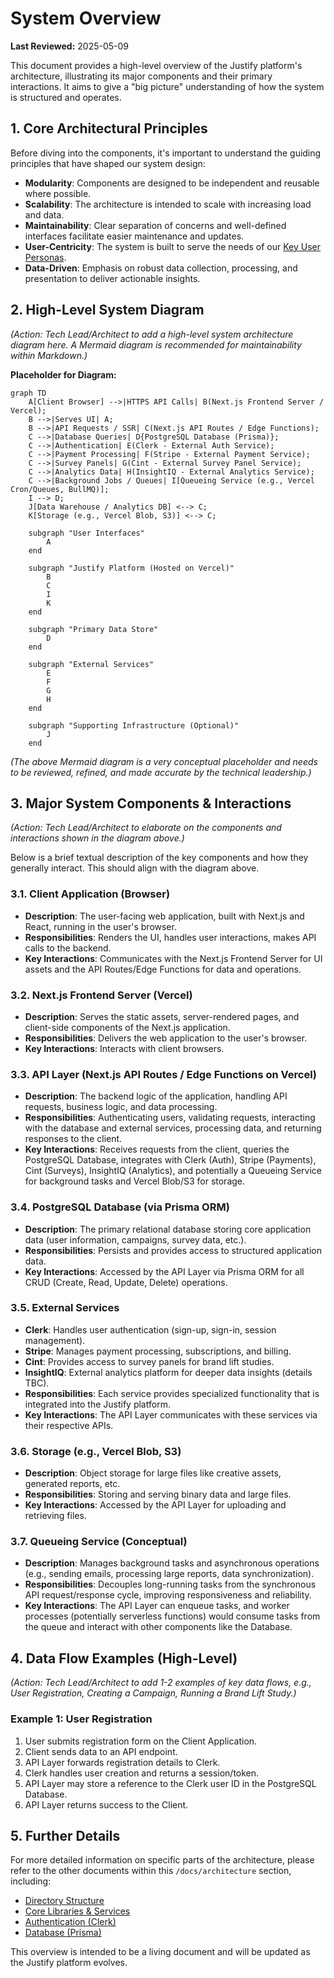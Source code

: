 # System Overview

**Last Reviewed:** 2025-05-09

This document provides a high-level overview of the Justify platform's architecture, illustrating its major components and their primary interactions. It aims to give a "big picture" understanding of how the system is structured and operates.

## 1. Core Architectural Principles

Before diving into the components, it's important to understand the guiding principles that have shaped our system design:

- **Modularity**: Components are designed to be independent and reusable where possible.
- **Scalability**: The architecture is intended to scale with increasing load and data.
- **Maintainability**: Clear separation of concerns and well-defined interfaces facilitate easier maintenance and updates.
- **User-Centricity**: The system is built to serve the needs of our [Key User Personas](../getting-started/project-goals.md#key-user-personas).
- **Data-Driven**: Emphasis on robust data collection, processing, and presentation to deliver actionable insights.

## 2. High-Level System Diagram

_(Action: Tech Lead/Architect to add a high-level system architecture diagram here. A Mermaid diagram is recommended for maintainability within Markdown.)_

**Placeholder for Diagram:**

```mermaid
graph TD
    A[Client Browser] -->|HTTPS API Calls| B(Next.js Frontend Server / Vercel);
    B -->|Serves UI| A;
    B -->|API Requests / SSR| C(Next.js API Routes / Edge Functions);
    C -->|Database Queries| D{PostgreSQL Database (Prisma)};
    C -->|Authentication| E(Clerk - External Auth Service);
    C -->|Payment Processing| F(Stripe - External Payment Service);
    C -->|Survey Panels| G(Cint - External Survey Panel Service);
    C -->|Analytics Data| H(InsightIQ - External Analytics Service);
    C -->|Background Jobs / Queues| I[Queueing Service (e.g., Vercel Cron/Queues, BullMQ)];
    I --> D;
    J[Data Warehouse / Analytics DB] <--> C;
    K[Storage (e.g., Vercel Blob, S3)] <--> C;

    subgraph "User Interfaces"
        A
    end

    subgraph "Justify Platform (Hosted on Vercel)"
        B
        C
        I
        K
    end

    subgraph "Primary Data Store"
        D
    end

    subgraph "External Services"
        E
        F
        G
        H
    end

    subgraph "Supporting Infrastructure (Optional)"
        J
    end
```

*(The above Mermaid diagram is a *very* conceptual placeholder and needs to be reviewed, refined, and made accurate by the technical leadership.)*

## 3. Major System Components & Interactions

_(Action: Tech Lead/Architect to elaborate on the components and interactions shown in the diagram above.)_

Below is a brief textual description of the key components and how they generally interact. This should align with the diagram above.

### 3.1. Client Application (Browser)

- **Description**: The user-facing web application, built with Next.js and React, running in the user's browser.
- **Responsibilities**: Renders the UI, handles user interactions, makes API calls to the backend.
- **Key Interactions**: Communicates with the Next.js Frontend Server for UI assets and the API Routes/Edge Functions for data and operations.

### 3.2. Next.js Frontend Server (Vercel)

- **Description**: Serves the static assets, server-rendered pages, and client-side components of the Next.js application.
- **Responsibilities**: Delivers the web application to the user's browser.
- **Key Interactions**: Interacts with client browsers.

### 3.3. API Layer (Next.js API Routes / Edge Functions on Vercel)

- **Description**: The backend logic of the application, handling API requests, business logic, and data processing.
- **Responsibilities**: Authenticating users, validating requests, interacting with the database and external services, processing data, and returning responses to the client.
- **Key Interactions**: Receives requests from the client, queries the PostgreSQL Database, integrates with Clerk (Auth), Stripe (Payments), Cint (Surveys), InsightIQ (Analytics), and potentially a Queueing Service for background tasks and Vercel Blob/S3 for storage.

### 3.4. PostgreSQL Database (via Prisma ORM)

- **Description**: The primary relational database storing core application data (user information, campaigns, survey data, etc.).
- **Responsibilities**: Persists and provides access to structured application data.
- **Key Interactions**: Accessed by the API Layer via Prisma ORM for all CRUD (Create, Read, Update, Delete) operations.

### 3.5. External Services

- **Clerk**: Handles user authentication (sign-up, sign-in, session management).
- **Stripe**: Manages payment processing, subscriptions, and billing.
- **Cint**: Provides access to survey panels for brand lift studies.
- **InsightIQ**: External analytics platform for deeper data insights (details TBC).
- **Responsibilities**: Each service provides specialized functionality that is integrated into the Justify platform.
- **Key Interactions**: The API Layer communicates with these services via their respective APIs.

### 3.6. Storage (e.g., Vercel Blob, S3)

- **Description**: Object storage for large files like creative assets, generated reports, etc.
- **Responsibilities**: Storing and serving binary data and large files.
- **Key Interactions**: Accessed by the API Layer for uploading and retrieving files.

### 3.7. Queueing Service (Conceptual)

- **Description**: Manages background tasks and asynchronous operations (e.g., sending emails, processing large reports, data synchronization).
- **Responsibilities**: Decouples long-running tasks from the synchronous API request/response cycle, improving responsiveness and reliability.
- **Key Interactions**: The API Layer can enqueue tasks, and worker processes (potentially serverless functions) would consume tasks from the queue and interact with other components like the Database.

## 4. Data Flow Examples (High-Level)

_(Action: Tech Lead/Architect to add 1-2 examples of key data flows, e.g., User Registration, Creating a Campaign, Running a Brand Lift Study.)_

### Example 1: User Registration

1.  User submits registration form on the Client Application.
2.  Client sends data to an API endpoint.
3.  API Layer forwards registration details to Clerk.
4.  Clerk handles user creation and returns a session/token.
5.  API Layer may store a reference to the Clerk user ID in the PostgreSQL Database.
6.  API Layer returns success to the Client.

## 5. Further Details

For more detailed information on specific parts of the architecture, please refer to the other documents within this `/docs/architecture` section, including:

- [Directory Structure](./directory-structure.md)
- [Core Libraries & Services](./core-libraries.md)
- [Authentication (Clerk)](./authentication.md)
- [Database (Prisma)](./database.md)

This overview is intended to be a living document and will be updated as the Justify platform evolves.
